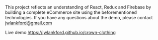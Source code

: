 This project reflects an understanding of React, Redux and Firebase by building a complete eCommerce site using the beforementioned technologies. If you have any questions about the demo, please contact jwlankford@gmail.com

Live demo
https://jwlankford.github.io/crown-clothing
